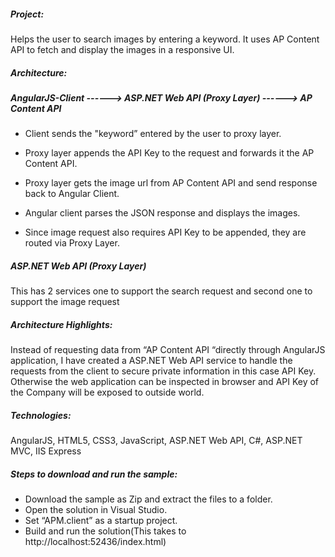 ##### Project:
Helps the user to search images by entering a keyword. It uses AP Content API to fetch and display the images in a responsive UI.

##### Architecture:

##### AngularJS-Client ------> ASP.NET Web API (Proxy Layer) ------> AP Content API
- Client sends the "keyword” entered by the user to proxy layer.

- Proxy layer appends the API Key to the request and forwards it the AP Content API.

- Proxy layer gets the image url from AP Content API and send response back to Angular Client.

- Angular client parses the JSON response and displays the images.

- Since image request also requires API Key to be appended, they are routed via Proxy Layer.

##### ASP.NET Web API (Proxy Layer) 
This has 2 services one to support the search request and second one to support the image request

##### Architecture Highlights:

Instead of requesting data from “AP Content API “directly through AngularJS application, I have created a ASP.NET Web API service to handle the requests from the client to secure private information in this case API Key. Otherwise the web application can be inspected in browser and API Key of the Company will be exposed to outside world.

##### Technologies:

AngularJS, HTML5, CSS3, JavaScript, ASP.NET Web API, C#, ASP.NET MVC, IIS Express

##### Steps to download and run the sample:
-	Download the sample as Zip and extract the files to a folder.
-	Open the solution in Visual Studio.
-	Set “APM.client” as a startup project.
-	Build and run the solution(This takes to http://localhost:52436/index.html)






